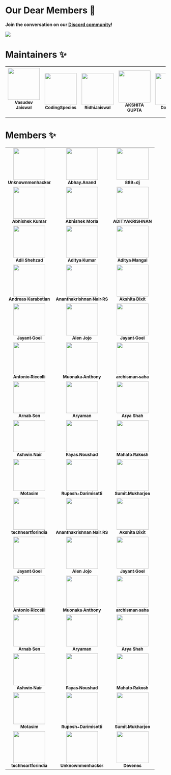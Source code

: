 

# Our Dear Members 🤝

  
**Join the conversation on our [Discord community](https://discord.gg/wXFWgsAuzR)!**
</ceneter>

<img src="https://user-images.githubusercontent.com/85981735/130237213-e8a8204e-6ddd-4665-87cc-07f15baa4185.png">



# Maintainers ✨


<table>
  <tr>
    <td align="center"><a href="https://vasudevjaiswal.com"><img src="https://avatars.githubusercontent.com/u/85981735?v=4?s=100" width="100px;" alt=""/><br /><sub><b>Vasudev Jaiswal</b></sub></a><br />
    
</a></td>

<td align="center"><a href="https://codingspecies.github.io/MeAndMyApps/"><img src="https://avatars.githubusercontent.com/u/70807500?v=4?s=100" width="100px;" alt=""/><br /><sub><b>CodingSpecies</b></sub></a><br />


<td align="center"><a href="https://github.com/RidhiJaiswal"><img src="https://avatars.githubusercontent.com/u/87558815?v=4?s=100" width="100px;" alt=""/><br /><sub><b>RidhiJaiswal</b></sub></a><br />


<!-- AKSHITA GUPTA -->
<td align="center"><a href="https://github.com/akshitagupta15june
"><img src="https://avatars.githubusercontent.com/u/57909583?v=4" width="100px;" alt=""/><br /><sub><b>AKSHITA GUPTA</b></sub></a><br />


<!-- David Leal -->
<td align="center"><a href="https://github.com/Panquesito7
"><img src="https://avatars.githubusercontent.com/u/51391473?v=4" width="100px;" alt=""/><br /><sub><b>
David Leal</b></sub></a><br />

<!-- Avatar
:octocat:
AvidCoder -->
<td align="center"><a href="https://github.com/AvidCoder101
"><img src="https://avatars.githubusercontent.com/u/70807684?v=4" width="100px;" alt=""/><br /><sub><b>

AvidCoder</b></sub></a><br />

</tr>
</table>

# Members ✨
<!-- Members STart section  -->


<table>
<tr>


<!-- 
Unknownmenhacker -->
<td align="center"><a href="https://github.com/
Unknownmenhacker"><img src="https://avatars.githubusercontent.com/u/87598244?v=4" width="100px;" alt=""/><br /><sub><b>Unknownmenhacker</b></sub></a><br />



<!-- Abhay Anand -->
<td align="center"><a href="https://github.com/Abhay0809"><img src="https://avatars.githubusercontent.com/u/48680107?v=4" width="100px;" alt=""/><br /><sub><b>
Abhay Anand</b></sub></a><br />

<!-- 889-dj -->
<td align="center"><a href="https://github.com/889-dj"><img src="https://avatars.githubusercontent.com/u/73821023?v=4" width="100px;" alt=""/><br /><sub><b>889-dj</b></sub></a><br />
</tr>

<!-- Memebers -2_sec-->
<tr>

<!-- Abhishek Kumar -->
<td align="center"><a href="https://github.com/Abhishek-kumar09"><img src="https://avatars.githubusercontent.com/u/48255244?v=4" width="100px;" alt=""/><br /><sub><b>
Abhishek Kumar</b></sub></a><br />

<!-- Abhishek Morla -->
<td align="center"><a href="https://github.com/abhishekmorla
"><img src="https://avatars.githubusercontent.com/u/56071093?v=4" width="100px;" alt=""/><br /><sub><b>Abhishek Morla</b></sub></a><br />

<!-- ADITYAKRISHNAN -->
<td align="center"><a href="https://github.com/adi-code22
"><img src="https://avatars.githubusercontent.com/u/78801889?v=4" width="100px;" alt=""/><br /><sub><b>ADITYAKRISHNAN</b></sub></a><br />

</tr>

<!-- Members -3_sec -->
<tr>

<!-- Adil Shehzad -->
<td align="center"><a href="https://github.com/adilshehzad786
"><img src="https://avatars.githubusercontent.com/u/53600644?v=4" width="100px;" alt=""/><br /><sub><b>Adil Shehzad</b></sub></a><br />



<!-- Aditya Kumar -->
<td align="center"><a href="https://github.com/adityakmr7
"><img src="https://avatars.githubusercontent.com/u/36496640?v=4" width="100px;" alt=""/><br /><sub><b>
Aditya Kumar</b></sub></a><br />

<!-- Aditya Mangal -->
<td align="center"><a href="https://github.com/adityamangal1
"><img src="https://avatars.githubusercontent.com/u/68494604?v=4" width="100px;" alt=""/><br /><sub><b>Aditya Mangal</b></sub></a><br />

</tr>

<!-- Member - 3_sec -->
<tr>

<!-- Andreas Karabetian -->
<td align="center"><a href="https://github.com/adreaskar
"><img src="https://avatars.githubusercontent.com/u/63111742?v=4" width="100px;" alt=""/><br /><sub><b>Andreas Karabetian</b></sub></a><br />


<!-- Ananthakrishnan Nair RS -->
<td align="center"><a href="https://github.com/akrish4
"><img src="https://avatars.githubusercontent.com/u/61831021?v=4" width="100px;" alt=""/><br /><sub><b>
Ananthakrishnan Nair RS</b></sub></a><br />

<!-- Akshita Dixit -->
<td align="center"><a href="https://github.com/akshitadixit
"><img src="https://avatars.githubusercontent.com/u/56997545?v=4" width="100px;" alt=""/><br /><sub><b>Akshita Dixit</b></sub></a><br />

</tr>

<!-- Member -4_SEc -->

<tr>

<!-- Jayant Goel -->
<td align="center"><a href="http://JayantGoel001.github.io"><img src="https://avatars.githubusercontent.com/u/54479676?v=4?s=100" width="100px;" alt=""/><br /><sub><b>Jayant Goel</b></sub></a><br />


<!-- Alen Jojo -->
<td align="center"><a href="https://github.com/Alenjojo"><img src="https://avatars.githubusercontent.com/u/51394913?v=4" width="100px;" alt=""/><br /><sub><b>
Alen Jojo</b></sub></a><br />


<!-- Ankita Puri -->
<td align="center"><a href="https://github.com/ankitapuri"><img src="https://avatars.githubusercontent.com/u/54734002?v=4" width="100px;" alt=""/><br /><sub><b>Jayant Goel</b></sub></a><br />

</tr>

<!-- Member-5 SEc  -->

<tr>


<!-- Antonio Riccelli -->
<td align="center"><a href="https://github.com/Antonio-Riccelli"><img src="https://avatars.githubusercontent.com/u/39813213?v=4" width="100px;" alt=""/><br /><sub><b>
Antonio Riccelli</b></sub></a><br />


<!-- Muonaka Anthony -->
<td align="center"><a href="https://github.com/Antonynans"><img src="https://avatars.githubusercontent.com/u/40110972?v=4" width="100px;" alt=""/><br /><sub><b>
Muonaka Anthony</b></sub></a><br />


<!-- archisman saha -->
<td align="center"><a href="https://github.com/archismansaha"><img src="https://avatars.githubusercontent.com/u/76175105?v=4" width="100px;" alt=""/><br /><sub><b>archisman saha</b></sub></a><br />

<!-- Member -6 Sec  -->

<tr>



<!-- Arnab Sen -->
<td align="center"><a href="https://github.com/arnabsen1729"><img src="https://avatars.githubusercontent.com/u/51032928?v=4" width="100px;" alt=""/><br /><sub><b>
Arnab Sen</b></sub></a><br />


<!-- Aryaman -->
<td align="center"><a href="https://github.com/Aryamanz29"><img src="https://avatars.githubusercontent.com/u/56113566?v=4" width="100px;" alt=""/><br /><sub><b>
Aryaman</b></sub></a><br />



<!-- Arya Shah -->
<td align="center"><a href="https://github.com/aryashah2k"><img src="https://avatars.githubusercontent.com/u/73865728?v=4" width="100px;" alt=""/><br /><sub><b>
Arya Shah</b></sub></a><br />

</tr>

<!-- Member -7 SEc -->

<tr>


<!-- Ashwin Naird -->
<td align="center"><a href="https://github.com/Ashwin-exe"><img src="https://avatars.githubusercontent.com/u/58840757?v=4" width="100px;" alt=""/><br /><sub><b>
Ashwin Nair</b></sub></a><br />


<!-- Fayas Noushad -->
<td align="center"><a href="https://github.com/FayasNoushad"><img src="https://avatars.githubusercontent.com/u/76828314?v=4" width="100px;" alt=""/><br /><sub><b>
Fayas Noushad</b></sub></a><br />


<!-- Mahato Rakesh -->
<td align="center"><a href="https://github.com/mahatorakesh"><img src="https://avatars.githubusercontent.com/u/69909347?v=4" width="100px;" alt=""/><br /><sub><b>Mahato Rakesh</b></sub></a><br />

</tr>

<!-- Member -8 Sec  -->
<tr>

<!-- Motasim -->
<td align="center"><a href="https://github.com/motasimmakki"><img src="https://avatars.githubusercontent.com/u/44056349?v=4" width="100px;" alt=""/><br /><sub><b>Motasim</b></sub></a><br />


<!-- 
Rupesh-Darimisetti -->
<td align="center"><a href="https://github.com/mahatorakesh"><img src="https://avatars.githubusercontent.com/u/49586865?v=4" width="100px;" alt=""/><br /><sub><b>Rupesh-Darimisetti</b></sub></a><br />


<!-- 
Sumit Mukharjee-->
<td align="center"><a href="https://github.com/sumitmukharjeeeeee"><img src="https://avatars.githubusercontent.com/u/59107641?v=4" width="100px;" alt=""/><br /><sub><b>
Sumit Mukharjee</b></sub></a><br />

</tr>

<!-- Member -9 SEc  -->
<tr>


<!-- 
techheartforindia -->
<td align="center"><a href="https://github.com/https://avatars.githubusercontent.com/u/89597664?v=4"><img src="https://avatars.githubusercontent.com/u/89597664?v=4" width="100px;" alt=""/><br /><sub><b>
techheartforindia</b></sub></a><br />



<!-- 

</tr>
</table>


<!-- Ananthakrishnan Nair RS -->
<td align="center"><a href="https://github.com/akrish4
"><img src="https://avatars.githubusercontent.com/u/61831021?v=4" width="100px;" alt=""/><br /><sub><b>
Ananthakrishnan Nair RS</b></sub></a><br />

<!-- Akshita Dixit -->
<td align="center"><a href="https://github.com/akshitadixit
"><img src="https://avatars.githubusercontent.com/u/56997545?v=4" width="100px;" alt=""/><br /><sub><b>Akshita Dixit</b></sub></a><br />

</tr>

<!-- Member -4_SEc -->

<tr>

<!-- Jayant Goel -->
<td align="center"><a href="http://JayantGoel001.github.io"><img src="https://avatars.githubusercontent.com/u/54479676?v=4?s=100" width="100px;" alt=""/><br /><sub><b>Jayant Goel</b></sub></a><br />


<!-- Alen Jojo -->
<td align="center"><a href="https://github.com/Alenjojo"><img src="https://avatars.githubusercontent.com/u/51394913?v=4" width="100px;" alt=""/><br /><sub><b>
Alen Jojo</b></sub></a><br />


<!-- Ankita Puri -->
<td align="center"><a href="https://github.com/ankitapuri"><img src="https://avatars.githubusercontent.com/u/54734002?v=4" width="100px;" alt=""/><br /><sub><b>Jayant Goel</b></sub></a><br />

</tr>

<!-- Member-5 SEc  -->

<tr>


<!-- Antonio Riccelli -->
<td align="center"><a href="https://github.com/Antonio-Riccelli"><img src="https://avatars.githubusercontent.com/u/39813213?v=4" width="100px;" alt=""/><br /><sub><b>
Antonio Riccelli</b></sub></a><br />


<!-- Muonaka Anthony -->
<td align="center"><a href="https://github.com/Antonynans"><img src="https://avatars.githubusercontent.com/u/40110972?v=4" width="100px;" alt=""/><br /><sub><b>
Muonaka Anthony</b></sub></a><br />


<!-- archisman saha -->
<td align="center"><a href="https://github.com/archismansaha"><img src="https://avatars.githubusercontent.com/u/76175105?v=4" width="100px;" alt=""/><br /><sub><b>archisman saha</b></sub></a><br />

<!-- Member -6 Sec  -->

<tr>



<!-- Arnab Sen -->
<td align="center"><a href="https://github.com/arnabsen1729"><img src="https://avatars.githubusercontent.com/u/51032928?v=4" width="100px;" alt=""/><br /><sub><b>
Arnab Sen</b></sub></a><br />


<!-- Aryaman -->
<td align="center"><a href="https://github.com/Aryamanz29"><img src="https://avatars.githubusercontent.com/u/56113566?v=4" width="100px;" alt=""/><br /><sub><b>
Aryaman</b></sub></a><br />



<!-- Arya Shah -->
<td align="center"><a href="https://github.com/aryashah2k"><img src="https://avatars.githubusercontent.com/u/73865728?v=4" width="100px;" alt=""/><br /><sub><b>
Arya Shah</b></sub></a><br />

</tr>

<!-- Member -7 SEc -->

<tr>


<!-- Ashwin Naird -->
<td align="center"><a href="https://github.com/Ashwin-exe"><img src="https://avatars.githubusercontent.com/u/58840757?v=4" width="100px;" alt=""/><br /><sub><b>
Ashwin Nair</b></sub></a><br />


<!-- Fayas Noushad -->
<td align="center"><a href="https://github.com/FayasNoushad"><img src="https://avatars.githubusercontent.com/u/76828314?v=4" width="100px;" alt=""/><br /><sub><b>
Fayas Noushad</b></sub></a><br />


<!-- Mahato Rakesh -->
<td align="center"><a href="https://github.com/mahatorakesh"><img src="https://avatars.githubusercontent.com/u/69909347?v=4" width="100px;" alt=""/><br /><sub><b>Mahato Rakesh</b></sub></a><br />

</tr>

<!-- Member -8 Sec  -->
<tr>

<!-- Motasim -->
<td align="center"><a href="https://github.com/motasimmakki"><img src="https://avatars.githubusercontent.com/u/44056349?v=4" width="100px;" alt=""/><br /><sub><b>Motasim</b></sub></a><br />


<!-- 
Rupesh-Darimisetti -->
<td align="center"><a href="https://github.com/mahatorakesh"><img src="https://avatars.githubusercontent.com/u/49586865?v=4" width="100px;" alt=""/><br /><sub><b>Rupesh-Darimisetti</b></sub></a><br />


<!-- 
Sumit Mukharjee-->
<td align="center"><a href="https://github.com/sumitmukharjeeeeee"><img src="https://avatars.githubusercontent.com/u/59107641?v=4" width="100px;" alt=""/><br /><sub><b>
Sumit Mukharjee</b></sub></a><br />

</tr>

<!-- Member -9 SEc  -->
<tr>


<!-- 
techheartforindia -->
<td align="center"><a href="https://github.com/https://avatars.githubusercontent.com/u/89597664?v=4"><img src="https://avatars.githubusercontent.com/u/89597664?v=4" width="100px;" alt=""/><br /><sub><b>
techheartforindia</b></sub></a><br />


<!-- 
Unknownmenhacker -->
<td align="center"><a href="https://github.com/
Unknownmenhacker"><img src="https://avatars.githubusercontent.com/u/87598244?v=4" width="100px;" alt=""/><br /><sub><b>Unknownmenhacker</b></sub></a><br />
<!-- 


<!--
Devenes -->
<td align="center"><a href="https://github.com/devenes"><img src="https://avatars.githubusercontent.com/u/66560757?v=4" width="100px;" alt=""/><br /><sub><b>Devenes</b></sub></a><br />


</tr>

<!-- Member -10 SEc  -->
<tr>


</tr>
</table>
